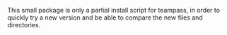 This small package is only a partial install script for teampass, in order to quickly try a new version and be able to compare the new files and directories.
